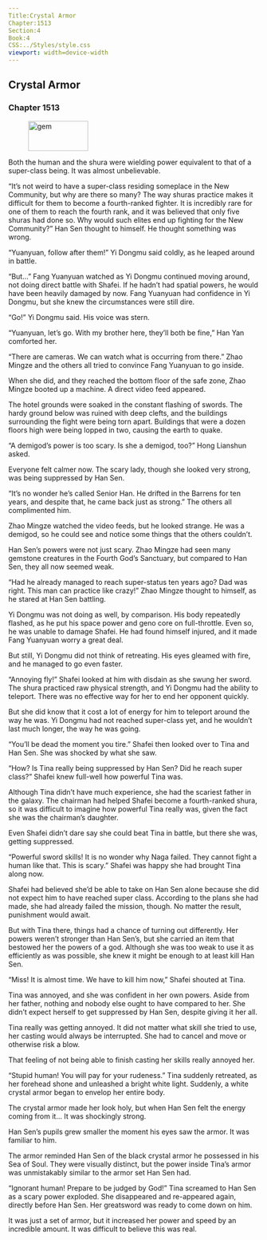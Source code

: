 ```yaml
---
Title:Crystal Armor 
Chapter:1513 
Section:4 
Book:4 
CSS:../Styles/style.css 
viewport: width=device-width
---
```

  
## Crystal Armor
### Chapter 1513
  
<figure>
	<img src="../Images/gem.gif" alt="gem" id="gem" width="120" height="60" />
</figure>
  

  
Both the human and the shura were wielding power equivalent to that of a super-class being. It was almost unbelievable.

“It’s not weird to have a super-class residing someplace in the New Community, but why are there so many? The way shuras practice makes it difficult for them to become a fourth-ranked fighter. It is incredibly rare for one of them to reach the fourth rank, and it was believed that only five shuras had done so. Why would such elites end up fighting for the New Community?” Han Sen thought to himself. He thought something was wrong.

“Yuanyuan, follow after them!” Yi Dongmu said coldly, as he leaped around in battle.

“But…” Fang Yuanyuan watched as Yi Dongmu continued moving around, not doing direct battle with Shafei. If he hadn’t had spatial powers, he would have been heavily damaged by now. Fang Yuanyuan had confidence in Yi Dongmu, but she knew the circumstances were still dire.

“Go!” Yi Dongmu said. His voice was stern.

“Yuanyuan, let’s go. With my brother here, they’ll both be fine,” Han Yan comforted her.

“There are cameras. We can watch what is occurring from there.” Zhao Mingze and the others all tried to convince Fang Yuanyuan to go inside.

When she did, and they reached the bottom floor of the safe zone, Zhao Mingze booted up a machine. A direct video feed appeared.

The hotel grounds were soaked in the constant flashing of swords. The hardy ground below was ruined with deep clefts, and the buildings surrounding the fight were being torn apart. Buildings that were a dozen floors high were being lopped in two, causing the earth to quake.

“A demigod’s power is too scary. Is she a demigod, too?” Hong Lianshun asked.

Everyone felt calmer now. The scary lady, though she looked very strong, was being suppressed by Han Sen.

“It’s no wonder he’s called Senior Han. He drifted in the Barrens for ten years, and despite that, he came back just as strong.” The others all complimented him.

Zhao Mingze watched the video feeds, but he looked strange. He was a demigod, so he could see and notice some things that the others couldn’t.

Han Sen’s powers were not just scary. Zhao Mingze had seen many gemstone creatures in the Fourth God’s Sanctuary, but compared to Han Sen, they all now seemed weak.

“Had he already managed to reach super-status ten years ago? Dad was right. This man can practice like crazy!” Zhao Mingze thought to himself, as he stared at Han Sen battling.

Yi Dongmu was not doing as well, by comparison. His body repeatedly flashed, as he put his space power and geno core on full-throttle. Even so, he was unable to damage Shafei. He had found himself injured, and it made Fang Yuanyuan worry a great deal.

But still, Yi Dongmu did not think of retreating. His eyes gleamed with fire, and he managed to go even faster.

“Annoying fly!” Shafei looked at him with disdain as she swung her sword. The shura practiced raw physical strength, and Yi Dongmu had the ability to teleport. There was no effective way for her to end her opponent quickly.

But she did know that it cost a lot of energy for him to teleport around the way he was. Yi Dongmu had not reached super-class yet, and he wouldn’t last much longer, the way he was going.

“You’ll be dead the moment you tire.” Shafei then looked over to Tina and Han Sen. She was shocked by what she saw.

“How? Is Tina really being suppressed by Han Sen? Did he reach super class?” Shafei knew full-well how powerful Tina was.

Although Tina didn’t have much experience, she had the scariest father in the galaxy. The chairman had helped Shafei become a fourth-ranked shura, so it was difficult to imagine how powerful Tina really was, given the fact she was the chairman’s daughter.

Even Shafei didn’t dare say she could beat Tina in battle, but there she was, getting suppressed.

“Powerful sword skills! It is no wonder why Naga failed. They cannot fight a human like that. This is scary.” Shafei was happy she had brought Tina along now.

Shafei had believed she’d be able to take on Han Sen alone because she did not expect him to have reached super class. According to the plans she had made, she had already failed the mission, though. No matter the result, punishment would await.

But with Tina there, things had a chance of turning out differently. Her powers weren’t stronger than Han Sen’s, but she carried an item that bestowed her the powers of a god. Although she was too weak to use it as efficiently as was possible, she knew it might be enough to at least kill Han Sen.

“Miss! It is almost time. We have to kill him now,” Shafei shouted at Tina.

Tina was annoyed, and she was confident in her own powers. Aside from her father, nothing and nobody else ought to have compared to her. She didn’t expect herself to get suppressed by Han Sen, despite giving it her all.

Tina really was getting annoyed. It did not matter what skill she tried to use, her casting would always be interrupted. She had to cancel and move or otherwise risk a blow.

That feeling of not being able to finish casting her skills really annoyed her.

“Stupid human! You will pay for your rudeness.” Tina suddenly retreated, as her forehead shone and unleashed a bright white light. Suddenly, a white crystal armor began to envelop her entire body.

The crystal armor made her look holy, but when Han Sen felt the energy coming from it… It was shockingly strong.

Han Sen’s pupils grew smaller the moment his eyes saw the armor. It was familiar to him.

The armor reminded Han Sen of the black crystal armor he possessed in his Sea of Soul. They were visually distinct, but the power inside Tina’s armor was unmistakably similar to the armor set Han Sen had.

“Ignorant human! Prepare to be judged by God!” Tina screamed to Han Sen as a scary power exploded. She disappeared and re-appeared again, directly before Han Sen. Her greatsword was ready to come down on him.

It was just a set of armor, but it increased her power and speed by an incredible amount. It was difficult to believe this was real.